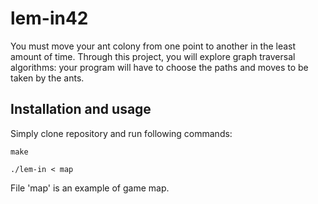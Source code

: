 # lem-in42
You must move your ant colony from one point to another in the least amount of time. Through this project, you will explore graph traversal algorithms: your program will have to choose the paths and moves to be taken by the ants.

## Installation and usage

Simply clone repository and run following commands:

```
make

./lem-in < map
```
File 'map' is an example of game map.
